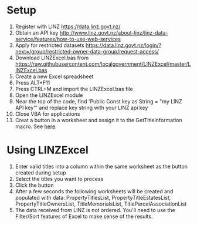 Setup 
=====
1. Register with LINZ https://data.linz.govt.nz/
2. Obtain an API key http://www.linz.govt.nz/about-linz/linz-data-service/features/how-to-use-web-services
3. Apply for restricted datasets https://data.linz.govt.nz/login/?next=/group/restricted-owner-data-group/request-access/
4. Download LINZExcel.bas from https://raw.githubusercontent.com/localgovernment/LINZExcel/master/LINZExcel.bas
5. Create a new Excel spreadsheet 
6. Press ALT+F11
7. Press CTRL+M and import the LINZExcel.bas file
8. Open the LINZExcel module
9. Near the top of the code, find 'Public Const key as String = "my LINZ API key"' and replace key string with your LINZ api key
10. Close VBA for applications 
11. Creat a button in a worksheet and assign it to the GetTitleInformation macro.  See [here](http://office.microsoft.com/en-nz/excel-help/add-a-button-and-assign-a-macro-to-it-in-a-worksheet-HP010236676.aspx#BMadd_or_edit_a_button_(forms_toolbar)).

Using LINZExcel
===============
1. Enter valid titles into a column within the same worksheet as the button created during setup
2. Select the titles you want to process
3. Click the button
4. After a few seconds the following worksheets will be created and populated with data: PropertyTitlesList, PropertyTitleEstatesList, PropertyTitleOwnersList, TitleMemorialsList, TitleParcelAssociationList
5. The data received from LINZ is not ordered.  You'll need to use the Filter/Sort features of Excel to make sense of the results.
